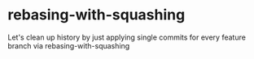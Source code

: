 # rebasing-with-squashing
Let's clean up history by just applying single commits for every feature branch via rebasing-with-squashing
